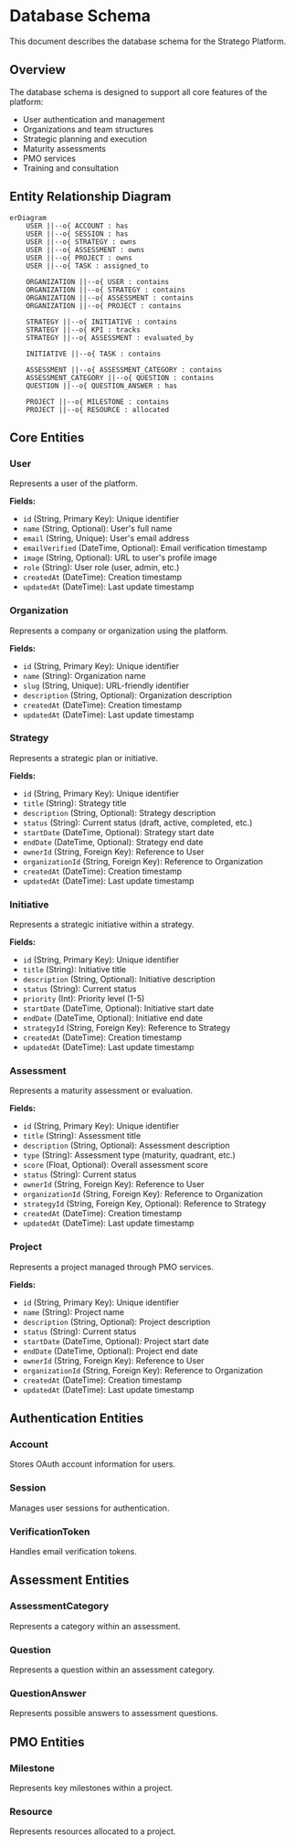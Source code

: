 # Database Schema

This document describes the database schema for the Stratego Platform.

## Overview

The database schema is designed to support all core features of the platform:
- User authentication and management
- Organizations and team structures
- Strategic planning and execution
- Maturity assessments
- PMO services
- Training and consultation

## Entity Relationship Diagram

```mermaid
erDiagram
    USER ||--o{ ACCOUNT : has
    USER ||--o{ SESSION : has
    USER ||--o{ STRATEGY : owns
    USER ||--o{ ASSESSMENT : owns
    USER ||--o{ PROJECT : owns
    USER ||--o{ TASK : assigned_to
    
    ORGANIZATION ||--o{ USER : contains
    ORGANIZATION ||--o{ STRATEGY : contains
    ORGANIZATION ||--o{ ASSESSMENT : contains
    ORGANIZATION ||--o{ PROJECT : contains
    
    STRATEGY ||--o{ INITIATIVE : contains
    STRATEGY ||--o{ KPI : tracks
    STRATEGY ||--o{ ASSESSMENT : evaluated_by
    
    INITIATIVE ||--o{ TASK : contains
    
    ASSESSMENT ||--o{ ASSESSMENT_CATEGORY : contains
    ASSESSMENT_CATEGORY ||--o{ QUESTION : contains
    QUESTION ||--o{ QUESTION_ANSWER : has
    
    PROJECT ||--o{ MILESTONE : contains
    PROJECT ||--o{ RESOURCE : allocated
```

## Core Entities

### User
Represents a user of the platform.

**Fields:**
- `id` (String, Primary Key): Unique identifier
- `name` (String, Optional): User's full name
- `email` (String, Unique): User's email address
- `emailVerified` (DateTime, Optional): Email verification timestamp
- `image` (String, Optional): URL to user's profile image
- `role` (String): User role (user, admin, etc.)
- `createdAt` (DateTime): Creation timestamp
- `updatedAt` (DateTime): Last update timestamp

### Organization
Represents a company or organization using the platform.

**Fields:**
- `id` (String, Primary Key): Unique identifier
- `name` (String): Organization name
- `slug` (String, Unique): URL-friendly identifier
- `description` (String, Optional): Organization description
- `createdAt` (DateTime): Creation timestamp
- `updatedAt` (DateTime): Last update timestamp

### Strategy
Represents a strategic plan or initiative.

**Fields:**
- `id` (String, Primary Key): Unique identifier
- `title` (String): Strategy title
- `description` (String, Optional): Strategy description
- `status` (String): Current status (draft, active, completed, etc.)
- `startDate` (DateTime, Optional): Strategy start date
- `endDate` (DateTime, Optional): Strategy end date
- `ownerId` (String, Foreign Key): Reference to User
- `organizationId` (String, Foreign Key): Reference to Organization
- `createdAt` (DateTime): Creation timestamp
- `updatedAt` (DateTime): Last update timestamp

### Initiative
Represents a strategic initiative within a strategy.

**Fields:**
- `id` (String, Primary Key): Unique identifier
- `title` (String): Initiative title
- `description` (String, Optional): Initiative description
- `status` (String): Current status
- `priority` (Int): Priority level (1-5)
- `startDate` (DateTime, Optional): Initiative start date
- `endDate` (DateTime, Optional): Initiative end date
- `strategyId` (String, Foreign Key): Reference to Strategy
- `createdAt` (DateTime): Creation timestamp
- `updatedAt` (DateTime): Last update timestamp

### Assessment
Represents a maturity assessment or evaluation.

**Fields:**
- `id` (String, Primary Key): Unique identifier
- `title` (String): Assessment title
- `description` (String, Optional): Assessment description
- `type` (String): Assessment type (maturity, quadrant, etc.)
- `score` (Float, Optional): Overall assessment score
- `status` (String): Current status
- `ownerId` (String, Foreign Key): Reference to User
- `organizationId` (String, Foreign Key): Reference to Organization
- `strategyId` (String, Foreign Key, Optional): Reference to Strategy
- `createdAt` (DateTime): Creation timestamp
- `updatedAt` (DateTime): Last update timestamp

### Project
Represents a project managed through PMO services.

**Fields:**
- `id` (String, Primary Key): Unique identifier
- `name` (String): Project name
- `description` (String, Optional): Project description
- `status` (String): Current status
- `startDate` (DateTime, Optional): Project start date
- `endDate` (DateTime, Optional): Project end date
- `ownerId` (String, Foreign Key): Reference to User
- `organizationId` (String, Foreign Key): Reference to Organization
- `createdAt` (DateTime): Creation timestamp
- `updatedAt` (DateTime): Last update timestamp

## Authentication Entities

### Account
Stores OAuth account information for users.

### Session
Manages user sessions for authentication.

### VerificationToken
Handles email verification tokens.

## Assessment Entities

### AssessmentCategory
Represents a category within an assessment.

### Question
Represents a question within an assessment category.

### QuestionAnswer
Represents possible answers to assessment questions.

## PMO Entities

### Milestone
Represents key milestones within a project.

### Resource
Represents resources allocated to a project.